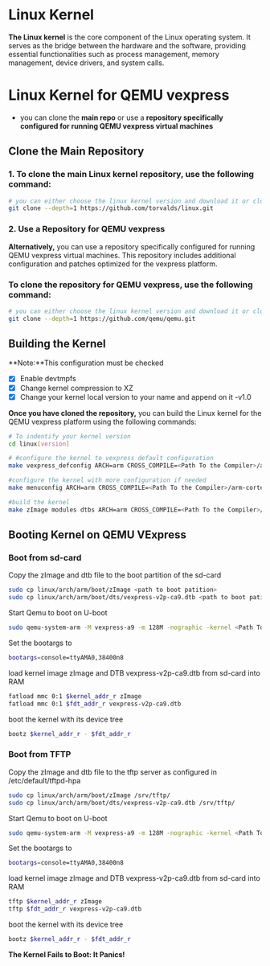 # Linux Kernel

**The Linux kernel** is the core component of the Linux operating system. It serves as the bridge between the hardware and the software, providing essential functionalities such as process management, memory management, device drivers, and system calls.

# Linux Kernel for QEMU vexpress

- you can clone the **main repo** or use a **repository specifically configured for running QEMU vexpress virtual machines** 

## Clone the Main Repository

### 1. To clone the main Linux kernel repository, use the following command:

```bash
# you can either choose the linux kernel version and download it or clone the last commit
git clone --depth=1 https://github.com/torvalds/linux.git
```
### 2. Use a Repository for QEMU vexpress

**Alternatively,** you can use a repository specifically configured for running QEMU vexpress virtual machines. This repository includes additional configuration and patches optimized for the vexpress platform.

### To clone the repository for QEMU vexpress, use the following command:
```bash
# you can either choose the linux kernel version and download it or clone the last commit
git clone --depth=1 https://github.com/qemu/qemu.git
```

## Building the Kernel
**Note:**This configuration must be checked

- [x] Enable devtmpfs
- [x] Change kernel compression to XZ
- [x] Change your kernel local version to your name and append on it -v1.0

**Once you have cloned the repository,** you can build the Linux kernel for the QEMU vexpress platform using the following commands:
```bash
# To indentify your kernel version 
cd linux[version]

# #configure the kernel to vexpress default configuration
make vexpress_defconfig ARCH=arm CROSS_COMPILE=<Path To the Compiler>/arm-cortexa9_neon-linux-musleabihf-

#configure the kernel with more configuration if needed 
make menuconfig ARCH=arm CROSS_COMPILE=<Path To the Compiler>/arm-cortexa9_neon-linux-musleabihf-

#build the kernel 
make zImage modules dtbs ARCH=arm CROSS_COMPILE=<Path To the Compiler>/arm-cortexa9_neon-linux-musleabihf- -j$(nproc)
```
## Booting Kernel on QEMU VExpress

### Boot from sd-card

Copy the zImage and dtb file to the boot partition of the sd-card
```bash
sudo cp linux/arch/arm/boot/zImage <path to boot patition>
sudo cp linux/arch/arm/boot/dts/vexpress-v2p-ca9.dtb <path to boot patition>
```
Start Qemu to boot on U-boot
```bash
sudo qemu-system-arm -M vexpress-a9 -m 128M -nographic -kernel <Path To the u-boot>/u-boot -sd <Path To the sd.img>/sd.img -net tap,script=<Path To the script>/qemu-ifup -net nic
```
Set the bootargs to
```bash
bootargs=console=ttyAMA0,38400n8
```
load kernel image zImage and DTB vexpress-v2p-ca9.dtb from sd-card into RAM
```bash
fatload mmc 0:1 $kernel_addr_r zImage
fatload mmc 0:1 $fdt_addr_r vexpress-v2p-ca9.dtb
```
boot the kernel with its device tree
```bash
bootz $kernel_addr_r - $fdt_addr_r
```

### Boot from TFTP

Copy the zImage and dtb file to the tftp server as configured in /etc/default/tftpd-hpa
```bash
sudo cp linux/arch/arm/boot/zImage /srv/tftp/
sudo cp linux/arch/arm/boot/dts/vexpress-v2p-ca9.dtb /srv/tftp/
```
Start Qemu to boot on U-boot
```bash
sudo qemu-system-arm -M vexpress-a9 -m 128M -nographic -kernel <Path To the u-boot>/u-boot -sd <Path To the sd.img>/sd.img -net tap,script=<Path To the script>/qemu-ifup -net nic
```
Set the bootargs to
```bash
bootargs=console=ttyAMA0,38400n8
```
load kernel image zImage and DTB vexpress-v2p-ca9.dtb from sd-card into RAM
```bash
tftp $kernel_addr_r zImage
tftp $fdt_addr_r vexpress-v2p-ca9.dtb
```
boot the kernel with its device tree
```bash
bootz $kernel_addr_r - $fdt_addr_r
```
**The Kernel Fails to Boot: It Panics!**











